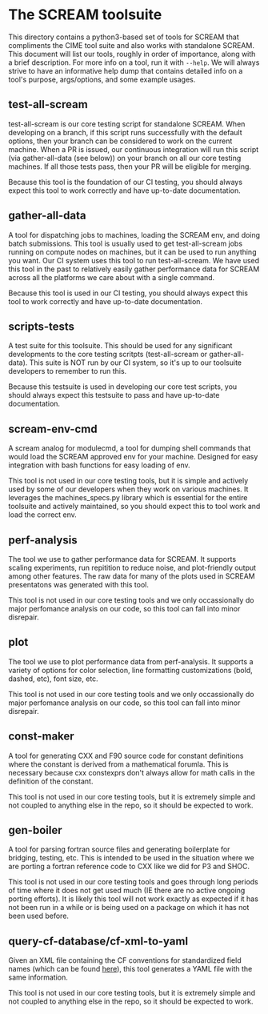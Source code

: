 # The SCREAM toolsuite

This directory contains a python3-based set of tools for SCREAM that compliments the CIME tool
suite and also works with standalone SCREAM. This document will list our tools, roughly in order
of importance, along with a brief description. For more info on a tool, run it with `--help`. We will
always strive to have an informative help dump that contains detailed info on a tool's purpose, args/options,
and some example usages.

## test-all-scream

test-all-scream is our core testing script for standalone SCREAM. When developing on a branch, if this script
runs successfully with the default options, then your branch can be considered to work on the current machine.
When a PR is issued, our continuous integration will run this script (via gather-all-data (see below)) on your
branch on all our core testing machines. If all those tests pass, then your PR will be eligible for merging.

Because this tool is the foundation of our CI testing, you should always expect this tool to work correctly
and have up-to-date documentation.

## gather-all-data

A tool for dispatching jobs to machines, loading the SCREAM env, and doing batch submissions. This tool is
usually used to get test-all-scream jobs running on compute nodes on machines, but it can be used to run
anything you want. Our CI system uses this tool to run test-all-scream. We have used this tool in the past
to relatively easily gather performance data for SCREAM across all the platforms we care about with a single command.

Because this tool is used in our CI testing, you should always expect this tool to work correctly
and have up-to-date documentation.

## scripts-tests

A test suite for this toolsuite. This should be used for any significant developments to the core testing scritpts
(test-all-scream or gather-all-data). This suite is NOT run by our CI system, so it's up to our toolsuite developers
to remember to run this.

Because this testsuite is used in developing our core test scripts, you should always expect this testsuite to pass
and have up-to-date documentation.

## scream-env-cmd

A scream analog for modulecmd, a tool for dumping shell commands that would load the SCREAM approved env for
your machine. Designed for easy integration with bash functions for easy loading of env.

This tool is not used in our core testing tools, but it is simple and actively used by some of our developers
when they work on various machines. It leverages the machines_specs.py library which is essential for the entire
toolsuite and actively maintained, so you should expect this to tool work and load the correct env.

## perf-analysis

The tool we use to gather performance data for SCREAM. It supports scaling experiments, run repitition to reduce
noise, and plot-friendly output among other features. The raw data for many of the plots used in SCREAM presentatons
was generated with this tool.

This tool is not used in our core testing tools and we only occassionally do major perfomance analysis on our code,
so this tool can fall into minor disrepair.

## plot

The tool we use to plot performance data from perf-analysis. It
supports a variety of options for color selection, line formatting
customizations (bold, dashed, etc), font size, etc.

This tool is not used in our core testing tools and we only occassionally do major perfomance analysis on our code,
so this tool can fall into minor disrepair.

## const-maker

A tool for generating CXX and F90 source code for constant definitions where the constant is derived from
a mathematical forumla. This is necessary because cxx constexprs don't always allow for math calls in the
definition of the constant.

This tool is not used in our core testing tools, but it is extremely simple and not coupled to anything else in the repo,
so it should be expected to work.

## gen-boiler

A tool for parsing fortran source files and generating boilerplate for bridging, testing, etc. This is intended to be
used in the situation where we are porting a fortran reference code to CXX like we did for P3 and SHOC.

This tool is not used in our core testing tools and goes through long periods of time where it does not get used much
(IE there are no active ongoing porting efforts). It is likely this tool will not work exactly as expected if it
has not been run in a while or is being used on a package on which it has not been used before.

## query-cf-database/cf-xml-to-yaml

Given an XML file containing the CF conventions for standardized field names
(which can be found [here](https://cfconventions.org/standard-names.html)), this tool generates a YAML
file with the same information.

This tool is not used in our core testing tools, but it is extremely simple and not coupled to anything else in the repo,
so it should be expected to work.
